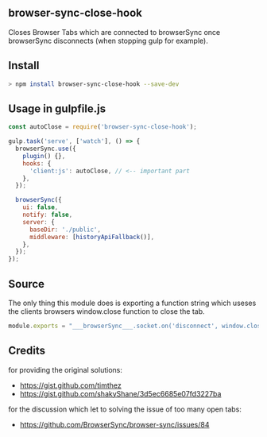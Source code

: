 browser-sync-close-hook
---
Closes Browser Tabs which are connected to browserSync once browserSync disconnects (when stopping gulp for example).

Install
---
```sh
> npm install browser-sync-close-hook --save-dev
```

Usage in gulpfile.js
---
```js
const autoClose = require('browser-sync-close-hook');

gulp.task('serve', ['watch'], () => {
  browserSync.use({
    plugin() {},
    hooks: {
      'client:js': autoClose, // <-- important part
    },
  });

  browserSync({
    ui: false,
    notify: false,
    server: {
      baseDir: './public',
      middleware: [historyApiFallback()],
    },
  });
});
```

Source
---
The only thing this module does is exporting a function string which useses the clients browsers window.close function to close the tab.
```js
module.exports = "___browserSync___.socket.on('disconnect', window.close.bind(window));";
```

Credits
---
for providing the original solutions:
- https://gist.github.com/timthez
- https://gist.github.com/shakyShane/3d5ec6685e07fd3227ba

for the discussion which let to solving the issue of too many open tabs:
- https://github.com/BrowserSync/browser-sync/issues/84